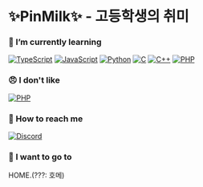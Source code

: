# ✨PinMilk✨ - 고등학생의 취미

### 🌱 I’m currently learning
[![TypeScript](https://img.shields.io/badge/Typescript-informational)](https://www.typescriptlang.org/)
[![JavaScript](https://img.shields.io/badge/JavaScript-f0db4f)](https://www.ecma-international.org/ecma-262/)
[![Python](https://img.shields.io/badge/Python-blue)](https://www.python.org/)
[![C](https://img.shields.io/badge/C-blue)](https://en.wikipedia.org/wiki/C_(programming_language))
[![C++](https://img.shields.io/badge/C++-blue)](https://www.cplusplus.com/)
[![PHP](https://img.shields.io/badge/PHP-critical)](https://www.php.net/)

### 😠 I don't like
[![PHP](https://img.shields.io/badge/PHP-critical)](https://www.php.net/)

### 💬 How to reach me
[![Discord](https://img.shields.io/badge/Discord-@%ED%95%80%EB%B0%80%ED%81%AC-white?style=social&logo=discord)](https://discord.com/)

### 🏢 I want to go to
HOME.(???: 호메)

<!--
**PinMIlk/pinmilk** is a ✨ _special_ ✨ repository because its `README.md` (this file) appears on your GitHub profile.

Here are some ideas to get you started:

- 🔭 I’m currently working on ...
- 🌱 I’m currently learning ...
- 👯 I’m looking to collaborate on ...
- 🤔 I’m looking for help with ...
- 💬 Ask me about ...
- 📫 How to reach me: ...
- 😄 Pronouns: ...
- ⚡ Fun fact: ...
-->
